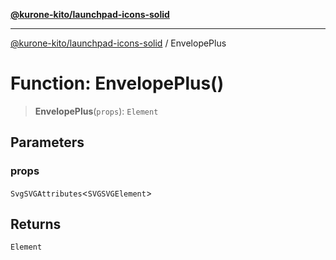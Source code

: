 [**@kurone-kito/launchpad-icons-solid**](../README.md)

***

[@kurone-kito/launchpad-icons-solid](../globals.md) / EnvelopePlus

# Function: EnvelopePlus()

> **EnvelopePlus**(`props`): `Element`

## Parameters

### props

`SvgSVGAttributes`\<`SVGSVGElement`\>

## Returns

`Element`
